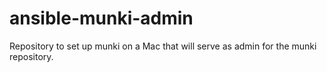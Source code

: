 # ansible-munki-admin
Repository to set up munki on a Mac that will serve as admin for the munki repository.
